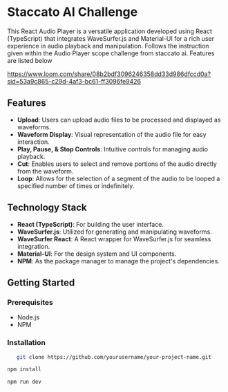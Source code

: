 # Staccato AI Challenge

This React Audio Player is a versatile application developed using React (TypeScript) that integrates WaveSurfer.js and Material-UI for a rich user experience in audio playback and manipulation. Follows the instruction given within the Audio Player scope challenge from staccato ai. Features are listed below

https://www.loom.com/share/08b2bdf3096246358dd33d986dfccd0a?sid=53a9c865-c29d-4af3-bc61-ff3096fe9426


## Features
- **Upload**: Users can upload audio files to be processed and displayed as waveforms.
- **Waveform Display**: Visual representation of the audio file for easy interaction.
- **Play, Pause, & Stop Controls**: Intuitive controls for managing audio playback.
- **Cut**: Enables users to select and remove portions of the audio directly from the waveform.
- **Loop**: Allows for the selection of a segment of the audio to be looped a specified number of times or indefinitely.

## Technology Stack
- **React (TypeScript)**: For building the user interface.
- **WaveSurfer.js**: Utilized for generating and manipulating waveforms.
- **WaveSurfer React**: A React wrapper for WaveSurfer.js for seamless integration.
- **Material-UI**: For the design system and UI components.
- **NPM**: As the package manager to manage the project's dependencies.

## Getting Started


### Prerequisites

- Node.js
- NPM

### Installation

```sh
   git clone https://github.com/yourusername/your-project-name.git
```

```sh
npm install
```

```sh
npm run dev
```


